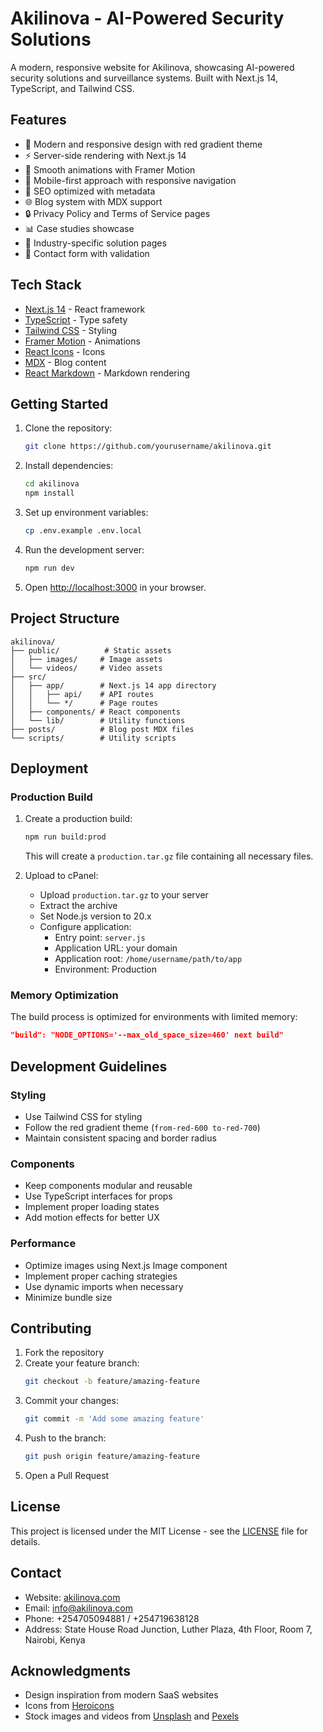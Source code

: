 # Akilinova - AI-Powered Security Solutions

A modern, responsive website for Akilinova, showcasing AI-powered security solutions and surveillance systems. Built with Next.js 14, TypeScript, and Tailwind CSS.

## Features

- 🎨 Modern and responsive design with red gradient theme
- ⚡ Server-side rendering with Next.js 14
- 🔄 Smooth animations with Framer Motion
- 📱 Mobile-first approach with responsive navigation
- 🎯 SEO optimized with metadata
- 🌐 Blog system with MDX support
- 🔒 Privacy Policy and Terms of Service pages
- 📊 Case studies showcase
- 🏢 Industry-specific solution pages
- 📝 Contact form with validation

## Tech Stack

- [Next.js 14](https://nextjs.org/) - React framework
- [TypeScript](https://www.typescriptlang.org/) - Type safety
- [Tailwind CSS](https://tailwindcss.com/) - Styling
- [Framer Motion](https://www.framer.com/motion/) - Animations
- [React Icons](https://react-icons.github.io/react-icons/) - Icons
- [MDX](https://mdxjs.com/) - Blog content
- [React Markdown](https://github.com/remarkjs/react-markdown) - Markdown rendering

## Getting Started

1. Clone the repository:
   ```bash
   git clone https://github.com/yourusername/akilinova.git
   ```

2. Install dependencies:
   ```bash
   cd akilinova
   npm install
   ```

3. Set up environment variables:
   ```bash
   cp .env.example .env.local
   ```

4. Run the development server:
   ```bash
   npm run dev
   ```

5. Open [http://localhost:3000](http://localhost:3000) in your browser.

## Project Structure

```
akilinova/
├── public/          # Static assets
│   ├── images/     # Image assets
│   └── videos/     # Video assets
├── src/
│   ├── app/        # Next.js 14 app directory
│   │   ├── api/    # API routes
│   │   └── */      # Page routes
│   ├── components/ # React components
│   └── lib/        # Utility functions
├── posts/          # Blog post MDX files
└── scripts/        # Utility scripts
```

## Deployment

### Production Build

1. Create a production build:
   ```bash
   npm run build:prod
   ```
   This will create a `production.tar.gz` file containing all necessary files.

2. Upload to cPanel:
   - Upload `production.tar.gz` to your server
   - Extract the archive
   - Set Node.js version to 20.x
   - Configure application:
     - Entry point: `server.js`
     - Application URL: your domain
     - Application root: `/home/username/path/to/app`
     - Environment: Production

### Memory Optimization

The build process is optimized for environments with limited memory:
```json
"build": "NODE_OPTIONS='--max_old_space_size=460' next build"
```

## Development Guidelines

### Styling
- Use Tailwind CSS for styling
- Follow the red gradient theme (`from-red-600 to-red-700`)
- Maintain consistent spacing and border radius

### Components
- Keep components modular and reusable
- Use TypeScript interfaces for props
- Implement proper loading states
- Add motion effects for better UX

### Performance
- Optimize images using Next.js Image component
- Implement proper caching strategies
- Use dynamic imports when necessary
- Minimize bundle size

## Contributing

1. Fork the repository
2. Create your feature branch:
   ```bash
   git checkout -b feature/amazing-feature
   ```
3. Commit your changes:
   ```bash
   git commit -m 'Add some amazing feature'
   ```
4. Push to the branch:
   ```bash
   git push origin feature/amazing-feature
   ```
5. Open a Pull Request

## License

This project is licensed under the MIT License - see the [LICENSE](LICENSE) file for details.

## Contact

- Website: [akilinova.com](https://akilinova.com)
- Email: info@akilinova.com
- Phone: +254705094881 / +254719638128
- Address: State House Road Junction, Luther Plaza, 4th Floor, Room 7, Nairobi, Kenya

## Acknowledgments

- Design inspiration from modern SaaS websites
- Icons from [Heroicons](https://heroicons.com)
- Stock images and videos from [Unsplash](https://unsplash.com) and [Pexels](https://pexels.com)
